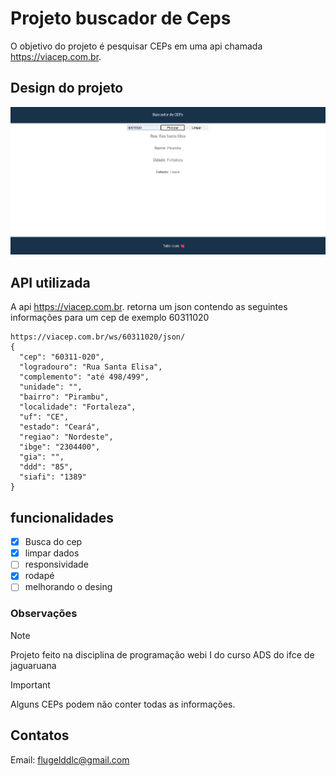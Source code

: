 # Projeto buscador de Ceps

O objetivo do projeto é pesquisar CEPs em uma api chamada https://viacep.com.br.

## Design do projeto

![Design do projeto](image.png)

## API utilizada

A api https://viacep.com.br. retorna um json contendo as seguintes informações para um cep de exemplo 60311020
```
https://viacep.com.br/ws/60311020/json/
{
  "cep": "60311-020",
  "logradouro": "Rua Santa Elisa",
  "complemento": "até 498/499",
  "unidade": "",
  "bairro": "Pirambu",
  "localidade": "Fortaleza",
  "uf": "CE",
  "estado": "Ceará",
  "regiao": "Nordeste",
  "ibge": "2304400",
  "gia": "",
  "ddd": "85",
  "siafi": "1389"
}
```
## funcionalidades

- [x] Busca do cep
- [x] limpar dados
- [ ] responsividade
- [x] rodapé
- [ ] melhorando o desing

### Observações
> [!NOTE]
> Projeto feito na disciplina de programação webi I do curso ADS do ifce de jaguaruana

> [!IMPORTANT]
> Alguns CEPs podem não conter todas as informações.

## Contatos
Email: flugelddlc@gmail.com